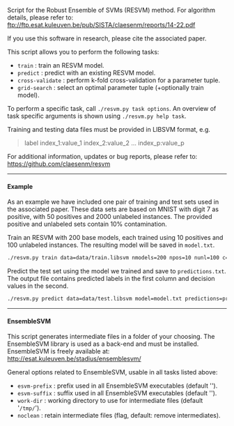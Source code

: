 Script for the Robust Ensemble of SVMs (RESVM) method. For algorithm details, 
please refer to:
    ftp://ftp.esat.kuleuven.be/pub/SISTA/claesenm/reports/14-22.pdf

If you use this software in research, please cite the associated paper.

This script allows you to perform the following tasks:
- `train`          : train an RESVM model.
- `predict`        : predict with an existing RESVM model.
- `cross-validate` : perform k-fold cross-validation for a parameter tuple.
- `grid-search`    : select an optimal parameter tuple (+optionally train model).

To perform a specific task, call `./resvm.py task options`.
An overview of task specific arguments is shown using `./resvm.py help task`.

Training and testing data files must be provided in LIBSVM format, e.g.
> label index_1:value_1 index_2:value_2 ... index_p:value_p

For additional information, updates or bug reports, please refer to:
    https://github.com/claesenm/resvm

---

#### Example

As an example we have included one pair of training and test sets used in the associated paper.
These data sets are based on MNIST with digit 7 as positive, with 50 positives and 2000 unlabeled
instances. The provided positive and unlabeled sets contain 10% contamination.

Train an RESVM with 200 base models, each trained using 10 positives and 100 unlabeled instances.
The resulting model will be saved in `model.txt`.
```bash
./resvm.py train data=data/train.libsvm nmodels=200 npos=10 nunl=100 c=1 wpos=1.6 model=model.txt
```

Predict the test set using the model we trained and save to `predictions.txt`. The output file
contains predicted labels in the first column and decision values in the second.
```bash
./resvm.py predict data=data/test.libsvm model=model.txt predictions=predictions.txt
```

---

#### EnsembleSVM

This script generates intermediate files in a folder of your choosing. 
The EnsembleSVM library is used as a back-end and must be installed.
EnsembleSVM is freely available at: 
  http://esat.kuleuven.be/stadius/ensemblesvm/

General options related to EnsembleSVM, usable in all tasks listed above:
- `esvm-prefix` : prefix used in all EnsembleSVM executables (default '').
- `esvm-suffix` : suffix used in all EnsembleSVM executables (default '').
- `work-dir`    : working directory to use for intermediate files (default '`/tmp/`').
- `noclean`     : retain intermediate files (flag, default: remove intermediates).
